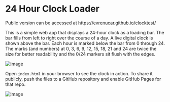 # 24 Hour Clock Loader

Public version can be accessed at https://evrenucar.github.io/clocktest/

This is a simple web app that displays a 24-hour clock as a loading bar. The bar fills from left to right over the course of a day. A live digital clock is shown above the bar. Each hour is marked below the bar from 0 through 24. The marks (and numbers) at 0, 3, 6, 9, 12, 15, 18, 21 and 24 are twice the size for better readability and the 0/24 markers sit flush with the edges.

![image](https://github.com/user-attachments/assets/be4ce319-0110-4c43-afb2-aa8115c484a5)


Open `index.html` in your browser to see the clock in action. To share it publicly, push the files to a GitHub repository and enable GitHub Pages for that repo.


![image](https://github.com/user-attachments/assets/e67deaa3-b190-4caf-81cf-2f5a62b70277)
